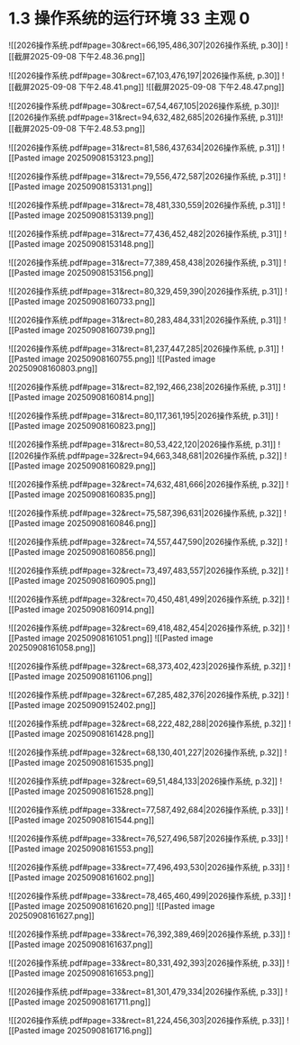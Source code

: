 # 1.3 操作系统的运行环境 33 主观 0 
![[2026操作系统.pdf#page=30&rect=66,195,486,307|2026操作系统, p.30]]
![[截屏2025-09-08 下午2.48.36.png]]


![[2026操作系统.pdf#page=30&rect=67,103,476,197|2026操作系统, p.30]]
![[截屏2025-09-08 下午2.48.41.png]]
![[截屏2025-09-08 下午2.48.47.png]]

![[2026操作系统.pdf#page=30&rect=67,54,467,105|2026操作系统, p.30]]![[2026操作系统.pdf#page=31&rect=94,632,482,685|2026操作系统, p.31]]![[截屏2025-09-08 下午2.48.53.png]]



![[2026操作系统.pdf#page=31&rect=81,586,437,634|2026操作系统, p.31]]
![[Pasted image 20250908153123.png]]


![[2026操作系统.pdf#page=31&rect=79,556,472,587|2026操作系统, p.31]]
![[Pasted image 20250908153131.png]]


![[2026操作系统.pdf#page=31&rect=78,481,330,559|2026操作系统, p.31]]
![[Pasted image 20250908153139.png]]


![[2026操作系统.pdf#page=31&rect=77,436,452,482|2026操作系统, p.31]]
![[Pasted image 20250908153148.png]]


![[2026操作系统.pdf#page=31&rect=77,389,458,438|2026操作系统, p.31]]
![[Pasted image 20250908153156.png]]


![[2026操作系统.pdf#page=31&rect=80,329,459,390|2026操作系统, p.31]]
![[Pasted image 20250908160733.png]]


![[2026操作系统.pdf#page=31&rect=80,283,484,331|2026操作系统, p.31]]
![[Pasted image 20250908160739.png]]


![[2026操作系统.pdf#page=31&rect=81,237,447,285|2026操作系统, p.31]]
![[Pasted image 20250908160755.png]]
![[Pasted image 20250908160803.png]]

![[2026操作系统.pdf#page=31&rect=82,192,466,238|2026操作系统, p.31]]
![[Pasted image 20250908160814.png]]


![[2026操作系统.pdf#page=31&rect=80,117,361,195|2026操作系统, p.31]]
![[Pasted image 20250908160823.png]]


![[2026操作系统.pdf#page=31&rect=80,53,422,120|2026操作系统, p.31]]
![[2026操作系统.pdf#page=32&rect=94,663,348,681|2026操作系统, p.32]]
![[Pasted image 20250908160829.png]]


![[2026操作系统.pdf#page=32&rect=74,632,481,666|2026操作系统, p.32]]
![[Pasted image 20250908160835.png]]


![[2026操作系统.pdf#page=32&rect=75,587,396,631|2026操作系统, p.32]]
![[Pasted image 20250908160846.png]]


![[2026操作系统.pdf#page=32&rect=74,557,447,590|2026操作系统, p.32]]
![[Pasted image 20250908160856.png]]


![[2026操作系统.pdf#page=32&rect=73,497,483,557|2026操作系统, p.32]]
![[Pasted image 20250908160905.png]]


![[2026操作系统.pdf#page=32&rect=70,450,481,499|2026操作系统, p.32]]
![[Pasted image 20250908160914.png]]


![[2026操作系统.pdf#page=32&rect=69,418,482,454|2026操作系统, p.32]]
![[Pasted image 20250908161051.png]]
![[Pasted image 20250908161058.png]]

![[2026操作系统.pdf#page=32&rect=68,373,402,423|2026操作系统, p.32]]
![[Pasted image 20250908161106.png]]


![[2026操作系统.pdf#page=32&rect=67,285,482,376|2026操作系统, p.32]]
![[Pasted image 20250909152402.png]]


![[2026操作系统.pdf#page=32&rect=68,222,482,288|2026操作系统, p.32]]
![[Pasted image 20250908161428.png]]


![[2026操作系统.pdf#page=32&rect=68,130,401,227|2026操作系统, p.32]]
![[Pasted image 20250908161535.png]]

![[2026操作系统.pdf#page=32&rect=69,51,484,133|2026操作系统, p.32]]
![[Pasted image 20250908161528.png]]


![[2026操作系统.pdf#page=33&rect=77,587,492,684|2026操作系统, p.33]]
![[Pasted image 20250908161544.png]]


![[2026操作系统.pdf#page=33&rect=76,527,496,587|2026操作系统, p.33]]
![[Pasted image 20250908161553.png]]


![[2026操作系统.pdf#page=33&rect=77,496,493,530|2026操作系统, p.33]]
![[Pasted image 20250908161602.png]]


![[2026操作系统.pdf#page=33&rect=78,465,460,499|2026操作系统, p.33]]
![[Pasted image 20250908161620.png]]
![[Pasted image 20250908161627.png]]

![[2026操作系统.pdf#page=33&rect=76,392,389,469|2026操作系统, p.33]]
![[Pasted image 20250908161637.png]]


![[2026操作系统.pdf#page=33&rect=80,331,492,393|2026操作系统, p.33]]
![[Pasted image 20250908161653.png]]


![[2026操作系统.pdf#page=33&rect=81,301,479,334|2026操作系统, p.33]]
![[Pasted image 20250908161711.png]]


![[2026操作系统.pdf#page=33&rect=81,224,456,303|2026操作系统, p.33]]
![[Pasted image 20250908161716.png]]
